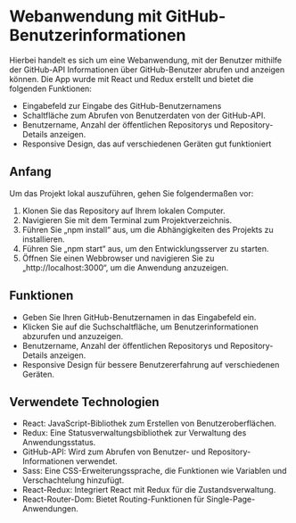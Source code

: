 # Webanwendung mit GitHub-Benutzerinformationen

Hierbei handelt es sich um eine Webanwendung, mit der Benutzer mithilfe der GitHub-API Informationen über GitHub-Benutzer abrufen und anzeigen können. Die App wurde mit React und Redux erstellt und bietet die folgenden Funktionen:

- Eingabefeld zur Eingabe des GitHub-Benutzernamens
- Schaltfläche zum Abrufen von Benutzerdaten von der GitHub-API.
- Benutzername, Anzahl der öffentlichen Repositorys und Repository-Details anzeigen.
- Responsive Design, das auf verschiedenen Geräten gut funktioniert

## Anfang

Um das Projekt lokal auszuführen, gehen Sie folgendermaßen vor:

1. Klonen Sie das Repository auf Ihrem lokalen Computer.
2. Navigieren Sie mit dem Terminal zum Projektverzeichnis.
3. Führen Sie „npm install“ aus, um die Abhängigkeiten des Projekts zu installieren.
4. Führen Sie „npm start“ aus, um den Entwicklungsserver zu starten.
5. Öffnen Sie einen Webbrowser und navigieren Sie zu „http://localhost:3000“, um die Anwendung anzuzeigen.

## Funktionen

- Geben Sie Ihren GitHub-Benutzernamen in das Eingabefeld ein.
- Klicken Sie auf die Suchschaltfläche, um Benutzerinformationen abzurufen und anzuzeigen.
- Benutzername, Anzahl der öffentlichen Repositorys und Repository-Details anzeigen.
- Responsive Design für bessere Benutzererfahrung auf verschiedenen Geräten.

## Verwendete Technologien

- React: JavaScript-Bibliothek zum Erstellen von Benutzeroberflächen.
- Redux: Eine Statusverwaltungsbibliothek zur Verwaltung des Anwendungsstatus.
- GitHub-API: Wird zum Abrufen von Benutzer- und Repository-Informationen verwendet.
- Sass: Eine CSS-Erweiterungssprache, die Funktionen wie Variablen und Verschachtelung hinzufügt.
- React-Redux: Integriert React mit Redux für die Zustandsverwaltung.
- React-Router-Dom: Bietet Routing-Funktionen für Single-Page-Anwendungen.

